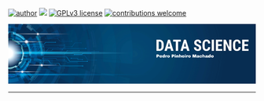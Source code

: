 [![author](https://img.shields.io/badge/author-pedro-red)](https://www.linkedin.com/in/pedro-pinheiro-928845225/) [![](https://img.shields.io/badge/python-3.7+-blue.svg)](https://www.python.org/downloads/release/python-365/) [![GPLv3 license](https://img.shields.io/badge/License-GPLv3-blue.svg)](http://perso.crans.org/besson/LICENSE.html) [![contributions welcome](https://img.shields.io/badge/contributions-welcome-brightgreen.svg?style=flat)](https://github.com/Pedro-PinheiroUff/Portfolio/issues)

<p align="center">
  <img src="banner.png" >
</p>


---

